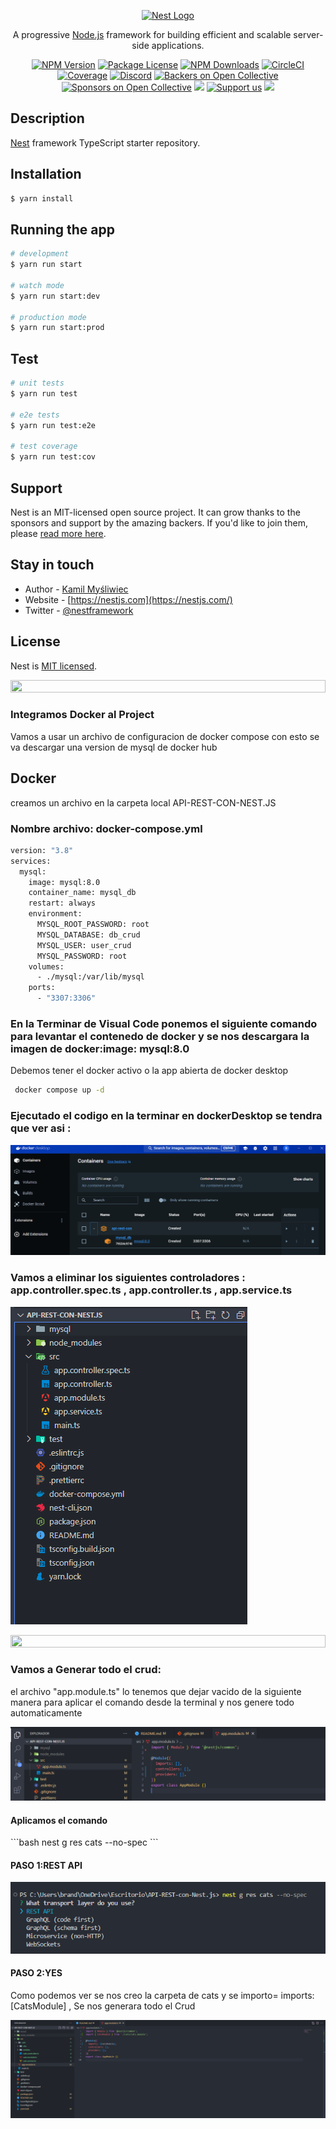 <p align="center">
  <a href="http://nestjs.com/" target="blank"><img src="https://nestjs.com/img/logo-small.svg" width="200" alt="Nest Logo" /></a>
</p>

[circleci-image]: https://img.shields.io/circleci/build/github/nestjs/nest/master?token=abc123def456
[circleci-url]: https://circleci.com/gh/nestjs/nest

  <p align="center">A progressive <a href="http://nodejs.org" target="_blank">Node.js</a> framework for building efficient and scalable server-side applications.</p>
    <p align="center">
<a href="https://www.npmjs.com/~nestjscore" target="_blank"><img src="https://img.shields.io/npm/v/@nestjs/core.svg" alt="NPM Version" /></a>
<a href="https://www.npmjs.com/~nestjscore" target="_blank"><img src="https://img.shields.io/npm/l/@nestjs/core.svg" alt="Package License" /></a>
<a href="https://www.npmjs.com/~nestjscore" target="_blank"><img src="https://img.shields.io/npm/dm/@nestjs/common.svg" alt="NPM Downloads" /></a>
<a href="https://circleci.com/gh/nestjs/nest" target="_blank"><img src="https://img.shields.io/circleci/build/github/nestjs/nest/master" alt="CircleCI" /></a>
<a href="https://coveralls.io/github/nestjs/nest?branch=master" target="_blank"><img src="https://coveralls.io/repos/github/nestjs/nest/badge.svg?branch=master#9" alt="Coverage" /></a>
<a href="https://discord.gg/G7Qnnhy" target="_blank"><img src="https://img.shields.io/badge/discord-online-brightgreen.svg" alt="Discord"/></a>
<a href="https://opencollective.com/nest#backer" target="_blank"><img src="https://opencollective.com/nest/backers/badge.svg" alt="Backers on Open Collective" /></a>
<a href="https://opencollective.com/nest#sponsor" target="_blank"><img src="https://opencollective.com/nest/sponsors/badge.svg" alt="Sponsors on Open Collective" /></a>
  <a href="https://paypal.me/kamilmysliwiec" target="_blank"><img src="https://img.shields.io/badge/Donate-PayPal-ff3f59.svg"/></a>
    <a href="https://opencollective.com/nest#sponsor"  target="_blank"><img src="https://img.shields.io/badge/Support%20us-Open%20Collective-41B883.svg" alt="Support us"></a>
  <a href="https://twitter.com/nestframework" target="_blank"><img src="https://img.shields.io/twitter/follow/nestframework.svg?style=social&label=Follow"></a>
</p>
  <!--[![Backers on Open Collective](https://opencollective.com/nest/backers/badge.svg)](https://opencollective.com/nest#backer)
  [![Sponsors on Open Collective](https://opencollective.com/nest/sponsors/badge.svg)](https://opencollective.com/nest#sponsor)-->

## Description

[Nest](https://github.com/nestjs/nest) framework TypeScript starter repository.

## Installation

```bash
$ yarn install
```

## Running the app

```bash
# development
$ yarn run start

# watch mode
$ yarn run start:dev

# production mode
$ yarn run start:prod
```

## Test

```bash
# unit tests
$ yarn run test

# e2e tests
$ yarn run test:e2e

# test coverage
$ yarn run test:cov
```

## Support

Nest is an MIT-licensed open source project. It can grow thanks to the sponsors and support by the amazing backers. If you'd like to join them, please [read more here](https://docs.nestjs.com/support).

## Stay in touch

- Author - [Kamil Myśliwiec](https://kamilmysliwiec.com)
- Website - [https://nestjs.com](https://nestjs.com/)
- Twitter - [@nestframework](https://twitter.com/nestframework)

## License

Nest is [MIT licensed](LICENSE).

<img src="https://i.imgur.com/dBaSKWF.gif" height="20" width="100%"><!-- se agrega estilo css line en rgb-->

<h3>Integramos Docker al Project</h3>
<a>Vamos a usar un archivo de configuracion de docker compose con esto se va descargar una version de mysql de docker hub </a>

## Docker

<a>creamos un archivo en la carpeta local API-REST-CON-NEST.JS </a>

<h3>Nombre archivo: docker-compose.yml</h3>

```bash
version: "3.8"
services:
  mysql:
    image: mysql:8.0
    container_name: mysql_db
    restart: always
    environment:
      MYSQL_ROOT_PASSWORD: root
      MYSQL_DATABASE: db_crud
      MYSQL_USER: user_crud
      MYSQL_PASSWORD: root
    volumes:
      - ./mysql:/var/lib/mysql
    ports:
      - "3307:3306"

```

<h3>En la Terminar de Visual Code ponemos el siguiente comando para levantar el contenedo de docker y se nos descargara la imagen de docker:image: mysql:8.0</h3>
<a>Debemos tener el docker activo o la app abierta de docker desktop </a>

```bash
 docker compose up -d
```

<h3>Ejecutado el codigo en la terminar en dockerDesktop se tendra que ver asi : </h3>

![image](https://github.com/BrandonGS22b/Front/blob/main/holaMundoConNest/dockerdekstop.png)

<h3>Vamos a eliminar los siguientes controladores : app.controller.spec.ts , app.controller.ts , app.service.ts </h3>

![image](https://github.com/BrandonGS22b/Front/blob/main/holaMundoConNest/controladores.png)

<img src="https://i.imgur.com/dBaSKWF.gif" height="20" width="100%"><!-- se agrega estilo css line en rgb-->
<h3>Vamos a Generar todo el crud: </h3>
<a>el archivo "app.module.ts" lo tenemos que dejar vacido de la siguiente manera para aplicar el comando desde la terminal y nos genere todo automaticamente</a>

![image](https://github.com/BrandonGS22b/Front/blob/main/holaMundoConNest/app.modules.png)

<h4>Aplicamos el comando</h4>
```bash
 nest g res cats --no-spec
```
<h4>PASO 1:REST API</h4>

![image](https://github.com/BrandonGS22b/Front/blob/main/holaMundoConNest/comando.png)

<h4>PASO 2:YES</h4>
<a>Como podemos ver se nos creo la carpeta de cats y se importo= imports: [CatsModule] , Se nos generara todo el Crud</a>

![image](https://github.com/BrandonGS22b/Front/blob/main/holaMundoConNest/cats.png)

